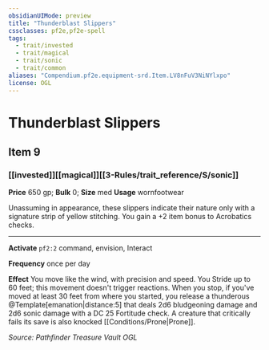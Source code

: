 ```yaml
---
obsidianUIMode: preview
title: "Thunderblast Slippers"
cssclasses: pf2e,pf2e-spell
tags:
  - trait/invested
  - trait/magical
  - trait/sonic
  - trait/common
aliases: "Compendium.pf2e.equipment-srd.Item.LV8nFuV3NiNYlxpo"
license: OGL
---
```

# Thunderblast Slippers
## Item 9
### [[invested]][[magical]][[3-Rules/trait_reference/S/sonic]]


**Price** 650 gp; 
**Bulk** 0; **Size** med
**Usage** wornfootwear

Unassuming in appearance, these slippers indicate their nature only with a signature strip of yellow stitching. You gain a +2 item bonus to Acrobatics checks.

* * *

**Activate** `pf2:2` command, envision, Interact

**Frequency** once per day

**Effect** You move like the wind, with precision and speed. You Stride up to 60 feet; this movement doesn't trigger reactions. When you stop, if you've moved at least 30 feet from where you started, you release a thunderous @Template\[emanation|distance:5\] that deals 2d6 bludgeoning damage and 2d6 sonic damage with a DC 25 Fortitude check. A creature that critically fails its save is also knocked [[Conditions/Prone|Prone]].

*Source: Pathfinder Treasure Vault*
*OGL*